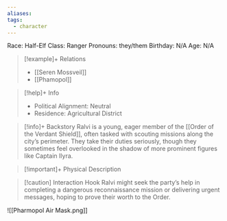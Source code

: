 ```yaml
---
aliases: 
tags:
  - character
---
```

Race: Half-Elf
Class: Ranger
Pronouns: they/them
Birthday: N/A
Age: N/A

>[!example]+ Relations
> - [[Seren Mossveil]]
> - [[Phamopol]]

>[!help]+ Info
> - Political Alignment: Neutral
> - Residence: Agricultural District
>

>[!info]+ Backstory
>Ralvi is a young, eager member of the [[Order of the Verdant Shield]], often tasked with scouting missions along the city’s perimeter. They take their duties seriously, though they sometimes feel overlooked in the shadow of more prominent figures like Captain Ilyra.

>[!important]+ Physical Description

>[!caution] Interaction Hook
>Ralvi might seek the party’s help in completing a dangerous reconnaissance mission or delivering urgent messages, hoping to prove their worth to the Order.

![[Pharmopol Air Mask.png]]